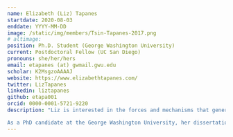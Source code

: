 ```yaml
---
name: Elizabeth (Liz) Tapanes
startdate: 2020-08-03
enddate: YYYY-MM-DD
image: /static/img/members/Tsin-Tapanes-2017.png
# altimage:
position: Ph.D. Student (George Washington University)
current: Postdoctoral Fellow (UC San Diego)
pronouns: she/her/hers
email: etapanes (at) gwmail.gwu.edu
scholar: K2MsgzoAAAAJ
website: https://www.elizabethtapanes.com/
twitter: LizTapanes
linkedin: liztapanes
github: etapa001
orcid: 0000-0001-5721-9220
description: "Liz is interested in the forces and mechanisms that generate biodiversity in natural populations. She often combines museum work, lab work, computational analysis, and the sampling of wild populations. Liz is the product of Hispanic Serving Institutions (HSIs), having received a Bacherlos of Science from Florida International University and a Master of Arts from Florida Atlantic University. As an undergraduate, she worked on studying behavior of monogamous owl monkeys. As a master's student, she studied the phenotypic consequences of hybridization on hair morphology. Due to her academic upbringing within HSIs, Liz also plays an active role in her university and within her local community to increase diversity and equity in science.

As a PhD candidate at the George Washington University, her dissertation has focused on the ultimate and proximate mechanisms generating hair diversity in the primate clade. Through her affiliation with the PEGL lab at Utah, she is studying protein evolution at key hair genes across Indriidae lemurs and is also working on a population genomics project of diademed sifakas. Outside of the lab, Liz enjoys time off with her cat, exploring the great outdoors, cooking, dancing, and staying politically active."
---
```

